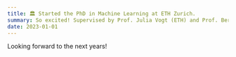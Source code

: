 ```yaml
---
title: 🏛️ Started the PhD in Machine Learning at ETH Zurich.
summary: So excited! Supervised by Prof. Julia Vogt (ETH) and Prof. Bernahrd Schölkopf (MPI) 
date: 2023-01-01
---
```


Looking forward to the next years!
